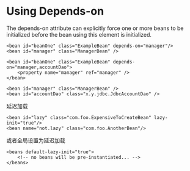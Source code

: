 # Using Depends-on

The depends-on attribute can explicitly force one or more beans to be initialized before the bean using this element is initialized.

```text
<bean id="beanOne" class="ExampleBean" depends-on="manager"/>
<bean id="manager" class="ManagerBean" />
```

```text
<bean id="beanOne" class="ExampleBean" depends-on="manager,accountDao">
    <property name="manager" ref="manager" />
</bean>

<bean id="manager" class="ManagerBean" />
<bean id="accountDao" class="x.y.jdbc.JdbcAccountDao" />
```

延迟加载

```text
<bean id="lazy" class="com.foo.ExpensiveToCreateBean" lazy-init="true"/>
<bean name="not.lazy" class="com.foo.AnotherBean"/>
```

或者全局设置为延迟加载

```text
<beans default-lazy-init="true">
    <!-- no beans will be pre-instantiated... -->
</beans>
```


